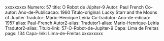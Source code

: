xxxxxxxxx
Numero: 57
title: O Robot de Júpiter-9
Autor: Paul French
Co-autor: 
Ano-de-Publicacao: 1960
Titulo-original: Lucky Starr and the Moons of Jupiter
Tradutor: Mário-Henrique Leiria
Co-tradutor: 
Ano-de-edicao: 1957
alias: Paul-French
Autor2-alias: 
Tradutor1-alias: Mario-Henrique-Leiria
Tradutor2-alias: 
Titulo-link: 57-O-Robot-de-Jupiter-9
Capa: Lima de Freitas
pags: 134
Capa-link: Lima-de-Freitas
xxxxxxxxx